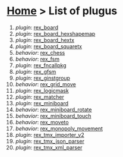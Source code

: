 # [Home](index.html) > List of plugus

1. *plugin*: [rex_board](rex_board.html)
2. *plugin*: [rex_board_hexshapemap](rex_board_hexshapemap.html)
3. *plugin*: [rex_board_hextx](rex_board_hextx.html)
4. *plugin*: [rex_board_squaretx](rex_board_squaretx.html)
5. *behavior*: [rex_chess](rex_chess.html)
6. *behavior*: [rex_fsm](rex_fsm.html)
7. *plugin*: [rex_fncallpkg](rex_fncallpkg.html)
8. *plugin*: [rex_gfsm](rex_gfsm.html)
9. *plugin*: [rex_ginstgroup](rex_ginstgroup.html)
10. *behavior*: [rex_grid_move](rex_grid_move.html)
11. *plugin*: [rex_logicmask](rex_logicmask.html)
12. *plugin*: [rex_matcher](rex_matcher.html)
13. *plugin*: [rex_miniboard](rex_miniboard.html)
14. *behavior*: [rex_miniboard_rotate](rex_miniboard_rotate.html)
15. *behavior*: [rex_miniboard_touch](rex_miniboard_touch.html)
16. *behavior*: [rex_moveto](rex_moveto.html)
17. *behavior*: [rex_monopoly_movement](rex_monopoly_movement.html)
18. *plugin*: [rex_tmx_importer_v2](rex_tmx_importer_v2.html)
19. *plugin*: [rex_tmx_json_parser](rex_tmx_json_parser.html)
20. *plugin*: [rex_tmx_xml_parser](rex_tmx_xml_parser.html)

